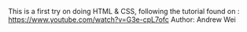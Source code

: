 This is a first try on doing HTML & CSS, following the tutorial found on : https://www.youtube.com/watch?v=G3e-cpL7ofc
Author: Andrew Wei
